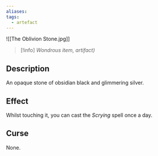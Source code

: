 ```yaml
---
aliases: 
tags:
  - artefact
---
```

![[The Oblivion Stone.jpg]]
>[!info]
>_Wondrous item, artifact)_
## Description
An opaque stone of obsidian black and glimmering silver.
## Effect
Whilst touching it, you can cast the *Scrying* spell once a day.
## Curse
None.

